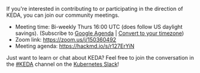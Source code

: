 If you're interested in contributing to or participating in the direction of KEDA, you can join our community meetings.

* Meeting time: Bi-weekly Thurs 16:00 UTC (does follow US daylight savings). (Subscribe to [Google Agenda](https://calendar.google.com/calendar?cid=bjE0bjJtNWM0MHVmam1ob2ExcTgwdXVkOThAZ3JvdXAuY2FsZW5kYXIuZ29vZ2xlLmNvbQ) | [Convert to your timezone](https://www.thetimezoneconverter.com/?t=04%3A00%20pm&tz=UTC))
* Zoom link: https://zoom.us/j/150360492
* Meeting agenda: https://hackmd.io/s/r127ErYiN

Just want to learn or chat about KEDA? Feel free to join the conversation in the [#KEDA](https://kubernetes.slack.com/messages/CKZJ36A5D) channel on the [Kubernetes Slack](https://slack.k8s.io)!
